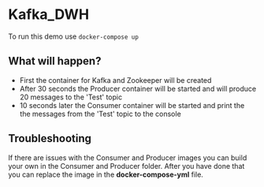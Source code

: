 # Kafka_DWH

To run this demo use `docker-compose up`

## What will happen?

-   First the container for Kafka and Zookeeper will be created
-   After 30 seconds the Producer container will be started and will produce 20 messages to the 'Test' topic
-   10 seconds later the Consumer container will be started and print the the messages from the 'Test' topic to the console

## Troubleshooting

If there are issues with the Consumer and Producer images you can build your own in the Consumer and Producer folder. After you have done that you can replace the image in the **docker-compose-yml** file.
